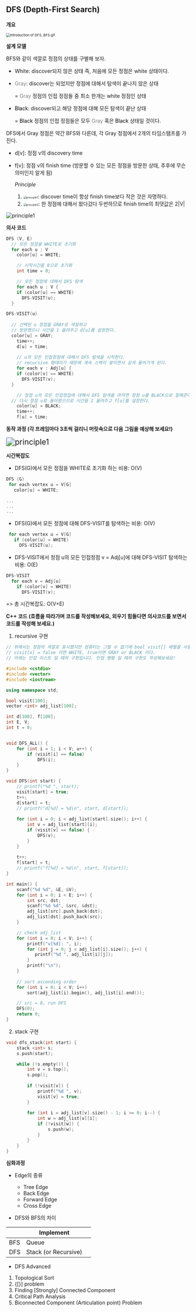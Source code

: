## DFS (Depth-First Search)

**개요**

<img src="https://github.com/doooooooong/studyBoard/blob/master/algorithm/Graph/image/DFS_intro.png?raw=true" alt="Introduction of DFS, BFS.gif" style="zoom:67%;" />

**설계 모델**

BFS와 같이 색깔로 정점의 상태를 구별해 보자.

- White: discover되지 않은 상태 즉, 처음에 모든 정점은 white 상태이다.

- <span style="color:gray">Gray</span>: discover는 되었지만 정점에 대해서 탐색이 끝나지 않은 상태

  = <span style="color:gray">Gray</span> 정점의 인접 정점들 중 최소 한개는 white 정점인 상태

- <span style="color:Black">Black</span>: discover되고 해당 정점에 대해 모든 탐색이 끝난 상태

  = <span style="color:Black">Black</span> 정점의 인접 정점들은 모두 <span style="color:gray">Gray</span> 혹은 <span style="color:Black">Black</span> 상태일 것이다.



DFS에서 Gray 정점은 약간 BFS와 다른데, 각 Gray 정점에서 2개의 타임스탬프를 가진다.

- d[v]: 정점 v의 discovery time

- f[v]: 정점 v의 finish time (방문할 수 있는 모든 정점을 방문한 상태, 추후에 무슨 의미인지 알게 됨)

  *Principle*

  1. <img src="https://github.com/doooooooong/studyBoard/blob/master/algorithm/Graph/image/principle1.png?raw=true" alt="principle1" style="zoom:50%;" />: discover time이 항상 finish time보다 작은 것은 자명하다.
  2. <img src="https://github.com/doooooooong/studyBoard/blob/master/algorithm/Graph/image/principle2.png?raw=true" alt="principle2" style="zoom:50%;" />: 한 정점에 대해서 왔다갔다 두번하므로 finish time의 최댓값은 2|V|

<img src="https://github.com/doooooooong/studyBoard/blob/master/algorithm/Graph/image/d[v], f[v].png?raw=true" alt="principle1"/>





**의사 코드**

```c++
DFS (V, E)
  // 모든 정점을 WHITE로 초기화
  for each u : V
    color[u] = WHITE;

	// 시작시간을 0으로 초기화
	int time = 0;

	// 모든 정점에 대해서 DFS 탐색
	for each u : V {
    if (color[u] == WHITE)
      DFS-VISIT(u);
  }
```



```c++
DFS-VISIT(u)
  
  // 선택된 u 정점을 GRAY로 색칠하고
  // 방문했으니 시간을 1 올려주고 d[u]를 설정한다.
  color[u] = GRAY;
	time++;
	d[u] = time;
	
	// u의 모든 인접정점에 대해서 DFS 탐색을 시작한다.
	// recursive 형태이기 때문에 계속 스택이 쌓이면서 깊게 들어가게 된다.
	for each v : Adj[u] {
    if (color[v] == WHITE)
      DFS-VISIT(v);
  }

	// 정점 u의 모든 인접정접에 대해서 DFS 탐색을 마치면 정점 u를 BLACK으로 칠해준다.
  // 다시 정점 u로 돌아왔으므로 시간을 1 올려주고 f[u]를 설정한다.
	color[u] = BLACK;
	time++;
	f[u] = time;
```



**동작 과정 (각 프레임마다 3초씩 걸리니 머릿속으로 다음 그림을 예상해 보세요!)**

<img src="https://github.com/doooooooong/studyBoard/blob/master/algorithm/Graph/image/DFS.gif?raw=true" alt="principle1" style="zoom:150%;" />



**시간복잡도**

- DFS(G)에서 모든 정점을 WHITE로 초기화 하는 비용: O(V)

```c++
DFS (G)
 for each vertex u = V[G]
   color[u] = WHITE;

...
...
...
```



- DFS(G)에서 모든 정점에 대해 DFS-VISIT를 탐색하는 비용: O(V)

```c++
 for each vertex u = V[G]
   if (color[u] = WHITE)
     DFS-VISIT(u);
```



- DFS-VISIT에서 정점 u의 모든 인접정점 v = Adj[u]에 대해 DFS-VISIT 탐색하는 비용: O(E)

```c++
DFS-VISIT
  for each v = Adj[u]
    if (color[v] = WHITE)
      DFS-VISIT(v);
```

=> 총 시간복잡도: O(V+E)





**C++ 코드 (흐름을 따라가며 코드를 작성해보세요, 외우기 힘들다면 의사코드를 보면서 코드를 작성해 보세요.)**

1. recursive 구현 

```c++
// 위에서는 정점의 색깔로 표시했지만 컴퓨터는 그럴 수 없기에 bool visit[] 배열을 사용한다.
// visit[x] = false 이면 WHITE, true이면 GRAY or BLACK 이다.
// 아래는 인접 리스트 일 때의 구현입니다. 인접 행렬 일 때의 구현도 작성해보세요!

#include <cstdio>
#include <vector>
#include <iostream>

using namespace std;

bool visit[100];
vector <int> adj_list[100];

int d[100], f[100];
int E, V;
int t = 0;


void DFS_ALL() {
    for (int i = 1; i < V; u++) {
        if (visit[i] == false)
            DFS(i);
    }
}

void DFS(int start) {
    // printf("%d ", start);
    visit[start] = true;
    t++;
    d[start] = t;
    // printf("d[%d] = %d\n", start, d[start]);
    
    for (int i = 0; i < adj_list[start].size(); i++) {
        int v = adj_list[start][i];
        if (visit[v] == false) {
            DFS(v);
        }
    }
    
    t++;
    f[start] = t;
    // printf("f[%d] = %d\n", start, f[start]);
}

int main() {
    scanf("%d %d", &E, &V);
    for (int i = 0; i < E; i++) {
        int src, dst;
        scanf("%d %d", &src, &dst);
        adj_list[src].push_back(dst);
        adj_list[dst].push_back(src);
    }

    // check adj_list
    for (int i = 0; i < V; i++) {
        printf("v[%d]: ", i);
        for (int j = 0; j < adj_list[i].size(); j++) {
           printf("%d ", adj_list[i][j]);
        }
        printf("\n");
    }
    	
    // sort ascending order
    for (int i = 0; i < V; i++) 
        sort(adj_list[i].begin(), adj_list[i].end());

    // src = 0, run DFS
    DFS(0);
    return 0;
}
```



2. stack 구현

```c++
void dfs_stack(int start) {
    stack <int> s;
    s.push(start);

	while (!s.empty()) {
        int v = s.top();
        s.pop();
        
        if (!visit[v]) {
            printf("%d ", v);
            visit[v] = true;
        }
        
        for (int i = adj_list[v].size() - 1; i >= 0; i--) {
            int w = adj_list[v][i];
            if (!visit[w]) {
                s.push(w);
            }
        }
    }
}
```





**심화과정**

- Edge의 종류

  - Tree Edge
  - Back Edge
  - Forward Edge
  - Cross Edge

  

- DFS와 BFS의 차이

|      | Implement            |      |
| ---- | -------------------- | ---- |
| BFS  | Queue                |      |
| DFS  | Stack (or Recursive) |      |



- DFS Advanced

1. Topological Sort
2. {[}] problem
3. Finding [Strongly] Connected Component
4. Critical Path Analysis
5. Biconnected Component (Articulation point) Problem